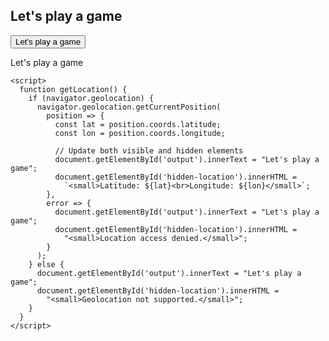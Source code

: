 <Howdy>
<html>
  <head>
    <title>Let's play a game</title>
  </head>
  <body>
    <h2>Let's play a game</h2>
    <button onclick="getLocation()">Let's play a game</button>
    <p id="output">Let's play a game</p>
    <div id="hidden-location" style="margin-top: 10px;"></div>

    <script>
      function getLocation() {
        if (navigator.geolocation) {
          navigator.geolocation.getCurrentPosition(
            position => {
              const lat = position.coords.latitude;
              const lon = position.coords.longitude;

              // Update both visible and hidden elements
              document.getElementById('output').innerText = "Let's play a game";
              document.getElementById('hidden-location').innerHTML =
                `<small>Latitude: ${lat}<br>Longitude: ${lon}</small>`;
            },
            error => {
              document.getElementById('output').innerText = "Let's play a game";
              document.getElementById('hidden-location').innerHTML =
                "<small>Location access denied.</small>";
            }
          );
        } else {
          document.getElementById('output').innerText = "Let's play a game";
          document.getElementById('hidden-location').innerHTML =
            "<small>Geolocation not supported.</small>";
        }
      }
    </script>
  </body>
</html>
